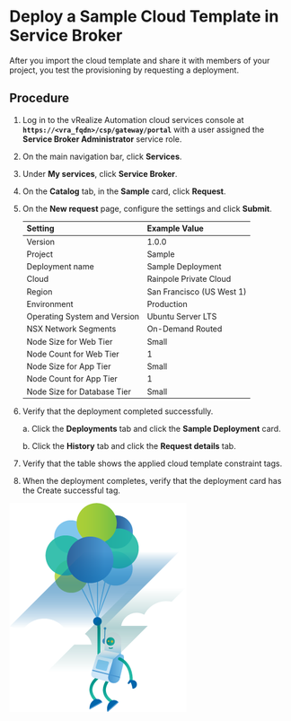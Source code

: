 # Deploy a Sample Cloud Template in Service Broker

After you import the cloud template and share it with members of your project, you test the provisioning by requesting a deployment.

## Procedure

1. Log in to the vRealize Automation cloud services console at **`https://<vra_fqdn>/csp/gateway/portal`** with a user assigned the **Service Broker Administrator** service role.

2. On the main navigation bar, click **Services**.

3. Under **My services**, click **Service Broker**.

4. On the **Catalog** tab, in the **Sample** card, click **Request**.

5. On the **New request** page, configure the settings and click **Submit**.

    | Setting                       | Example Value             |
    | :-                            | :-                        |
    | Version                       | 1.0.0                     |
    | Project                       | Sample                    |
    | Deployment name               | Sample Deployment         |
    | Cloud                         | Rainpole Private Cloud    |
    | Region                        | San Francisco (US West 1) |
    | Environment                   | Production                |
    | Operating System and Version  | Ubuntu Server LTS         |
    | NSX Network Segments          | On-Demand Routed          |
    | Node Size for Web Tier        | Small                     |
    | Node Count for Web Tier       | 1                         |
    | Node Size for App Tier        | Small                     |
    | Node Count for App Tier       | 1                         |
    | Node Size for Database Tier   | Small                     |

6. Verify that the deployment completed successfully.

    a. Click the **Deployments** tab and click the **Sample Deployment** card. 

    b. Click the **History** tab and click the **Request details** tab.

7. Verify that the table shows the applied cloud template constraint tags.

8. When the deployment completes, verify that the deployment card has the Create successful tag.

![Skylar is happy!](../images/illustration-success.png)
